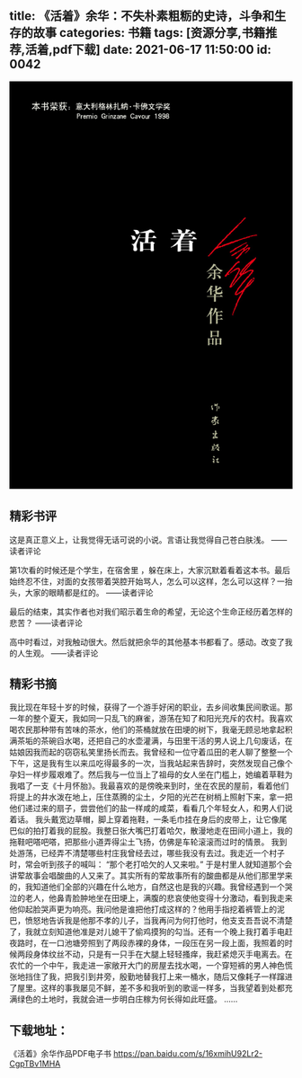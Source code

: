 title: 《活着》余华：不失朴素粗粝的史诗，斗争和生存的故事
categories: 书籍
tags: [资源分享,书籍推荐,活着,pdf下载]
date: 2021-06-17 11:50:00
id: 0042
---
 ![《活着》余华](/img/2021/06/319942825.jpg) 
## 精彩书评
这是真正意义上，让我觉得无话可说的小说。言语让我觉得自己苍白肤浅。
——读者评论

第1次看的时候还是个学生，在宿舍里 ，躲在床上，大家沉默着看着这本书。最后始终忍不住，对面的女孩带着哭腔开始骂人，怎么可以这样，怎么可以这样？一抬头，大家的眼睛都是红的。
——读者评论

最后的结束，其实作者也对我们昭示着生命的希望，无论这个生命正经历着怎样的悲苦？
——读者评论

高中时看过，对我触动很大。然后就把余华的其他基本书都看了。感动。改变了我的人生观。
——读者评论

## 精彩书摘
我比现在年轻十岁的时候，获得了一个游手好闲的职业，去乡间收集民间歌谣。那一年的整个夏天，我如同一只乱飞的麻雀，游荡在知了和阳光充斥的农村。我喜欢喝农民那种带有苦味的茶水，他们的茶桶就放在田埂的树下，我毫无顾忌地拿起积满茶垢的茶碗舀水喝，还把自己的水壶灌满，与田里干活的男人说上几句废话，在姑娘因我而起的窃窃私笑里扬长而去。我曾经和一位守着瓜田的老人聊了整整一个下午，这是我有生以来瓜吃得最多的一次，当我站起来告辞时，突然发现自己像个孕妇一样步履艰难了。然后我与一位当上了祖母的女人坐在门槛上，她编着草鞋为我唱了一支《十月怀胎》。我最喜欢的是傍晚来到时，坐在农民的屋前，看着他们将提上的井水泼在地上，压住蒸腾的尘土，夕阳的光芒在树梢上照射下来，拿一把他们递过来的扇子，尝尝他们的盐一样咸的咸菜，看看几个年轻女人，和男人们说着话。
我头戴宽边草帽，脚上穿着拖鞋，一条毛巾挂在身后的皮带上，让它像尾巴似的拍打着我的屁股。我整日张大嘴巴打着哈欠，散漫地走在田间小道上，我的拖鞋吧嗒吧嗒，把那些小道弄得尘土飞扬，仿佛是车轮滚滚而过时的情景。
我到处游荡，已经弄不清楚哪些村庄我曾经去过，哪些我没有去过。我走近一个村子时，常会听到孩子的喊叫：
“那个老打哈欠的人又来啦。”
于是村里人就知道那个会讲荤故事会唱酸曲的人又来了。其实所有的荤故事所有的酸曲都是从他们那里学来的，我知道他们全部的兴趣在什么地方，自然这也是我的兴趣。我曾经遇到一个哭泣的老人，他鼻青脸肿地坐在田埂上，满腹的悲哀使他变得十分激动，看到我走来他仰起脸哭声更为响亮。我问他是谁把他打成这样的？他用手指挖着裤管上的泥巴，愤怒地告诉我是他那不孝的儿子，当我再问为何打他时，他支支吾吾说不清楚了，我就立刻知道他准是对儿媳干了偷鸡摸狗的勾当。还有一个晚上我打着手电赶夜路时，在一口池塘旁照到了两段赤裸的身体，一段压在另一段上面，我照着的时候两段身体纹丝不动，只是有一只手在大腿上轻轻搔痒，我赶紧熄灭手电离去。在农忙的一个中午，我走进一家敞开大门的房屋去找水喝，一个穿短裤的男人神色慌张地挡住了我，把我引到井旁，殷勤地替我打上来一桶水，随后又像耗子一样蹿进了屋里。这样的事我屡见不鲜，差不多和我听到的歌谣一样多，当我望着到处都充满绿色的土地时，我就会进一步明白庄稼为何长得如此旺盛。
……
## 下载地址：
《活着》余华作品PDF电子书 https://pan.baidu.com/s/16xmihU92Lr2-CgpTBv1MHA



